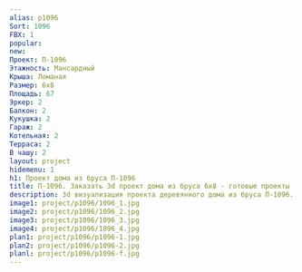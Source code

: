 ```yaml
---
alias: p1096
Sort: 1096
FBX: 1
popular: 
new: 
Проект: П-1096
Этажность: Мансардный
Крыша: Ломаная
Размер: 6х8
Площадь: 67
Эркер: 2
Балкон: 2
Кукушка: 2
Гараж: 2
Котельная: 2
Терраса: 2
В чашу: 2
layout: project
hidemenu: 1
h1: Проект дома из бруса П-1096
title: П-1096. Заказать 3d проект дома из бруса 6х8 - готовые проекты
description: 3d визуализация проекта деревянного дома из бруса П-1096. Площадь 67 м2, размер 6х8. Вы можете внести любые изменения в проект.
image1: project/p1096/1096_1.jpg
image2: project/p1096/1096_2.jpg
image3: project/p1096/1096_3.jpg
image4: project/p1096/1096_4.jpg
plan1: project/p1096/p1096-1.jpg
plan2: project/p1096/p1096-2.jpg
planl: project/p1096/p1096-f.jpg
---
```

